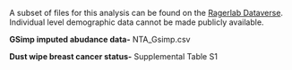 A subset of files for this analysis can be found on the [Ragerlab Dataverse](). Individual level demographic data cannot be made publicly available. 

**GSimp imputed abudance data-** NTA_Gsimp.csv 

**Dust wipe breast cancer status-** Supplemental Table S1


